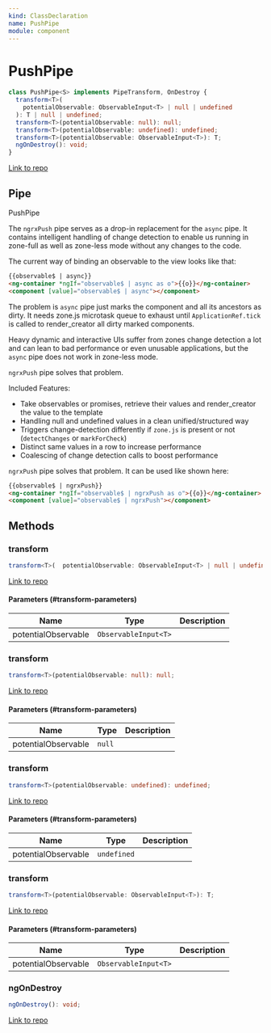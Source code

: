 ```yaml
---
kind: ClassDeclaration
name: PushPipe
module: component
---
```


# PushPipe

```ts
class PushPipe<S> implements PipeTransform, OnDestroy {
  transform<T>(
    potentialObservable: ObservableInput<T> | null | undefined
  ): T | null | undefined;
  transform<T>(potentialObservable: null): null;
  transform<T>(potentialObservable: undefined): undefined;
  transform<T>(potentialObservable: ObservableInput<T>): T;
  ngOnDestroy(): void;
}
```

[Link to repo](https://github.com/ngrx/platform/blob/master/modules/component/src/push/push.pipe.ts#L56-L93)

## Pipe

PushPipe

The `ngrxPush` pipe serves as a drop-in replacement for the `async` pipe.
It contains intelligent handling of change detection to enable us
running in zone-full as well as zone-less mode without any changes to the code.

The current way of binding an observable to the view looks like that:

```html
{{observable$ | async}}
<ng-container *ngIf="observable$ | async as o">{{o}}</ng-container>
<component [value]="observable$ | async"></component>
```

The problem is `async` pipe just marks the component and all its ancestors as dirty.
It needs zone.js microtask queue to exhaust until `ApplicationRef.tick` is called to render_creator all dirty marked
components.

Heavy dynamic and interactive UIs suffer from zones change detection a lot and can
lean to bad performance or even unusable applications, but the `async` pipe does not work in zone-less mode.

`ngrxPush` pipe solves that problem.

Included Features:

- Take observables or promises, retrieve their values and render_creator the value to the template
- Handling null and undefined values in a clean unified/structured way
- Triggers change-detection differently if `zone.js` is present or not (`detectChanges` or `markForCheck`)
- Distinct same values in a row to increase performance
- Coalescing of change detection calls to boost performance

`ngrxPush` pipe solves that problem. It can be used like shown here:

```html
{{observable$ | ngrxPush}}
<ng-container *ngIf="observable$ | ngrxPush as o">{{o}}</ng-container>
<component [value]="observable$ | ngrxPush"></component>
```

## Methods

### transform

```ts
transform<T>(  potentialObservable: ObservableInput<T> | null | undefined ): T | null | undefined;
```

[Link to repo](https://github.com/ngrx/platform/blob/master/modules/component/src/push/push.pipe.ts#L83-L88)

#### Parameters (#transform-parameters)

| Name                | Type                 | Description |
| ------------------- | -------------------- | ----------- |
| potentialObservable | `ObservableInput<T>` |             |

### transform

```ts
transform<T>(potentialObservable: null): null;
```

[Link to repo](https://github.com/ngrx/platform/blob/master/modules/component/src/push/push.pipe.ts#L80-L80)

#### Parameters (#transform-parameters)

| Name                | Type   | Description |
| ------------------- | ------ | ----------- |
| potentialObservable | `null` |             |

### transform

```ts
transform<T>(potentialObservable: undefined): undefined;
```

[Link to repo](https://github.com/ngrx/platform/blob/master/modules/component/src/push/push.pipe.ts#L81-L81)

#### Parameters (#transform-parameters)

| Name                | Type        | Description |
| ------------------- | ----------- | ----------- |
| potentialObservable | `undefined` |             |

### transform

```ts
transform<T>(potentialObservable: ObservableInput<T>): T;
```

[Link to repo](https://github.com/ngrx/platform/blob/master/modules/component/src/push/push.pipe.ts#L82-L82)

#### Parameters (#transform-parameters)

| Name                | Type                 | Description |
| ------------------- | -------------------- | ----------- |
| potentialObservable | `ObservableInput<T>` |             |

### ngOnDestroy

```ts
ngOnDestroy(): void;
```

[Link to repo](https://github.com/ngrx/platform/blob/master/modules/component/src/push/push.pipe.ts#L90-L92)
